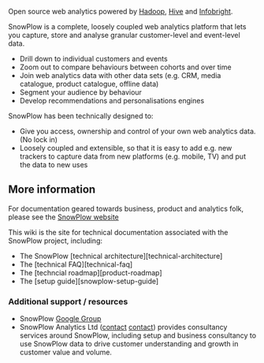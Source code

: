 Open source web analytics powered by [Hadoop](http://hadoop.apache.org/), [Hive](http://hive.apache.org/) and [Infobright](http://www.infobright.org/).

SnowPlow is a complete, loosely coupled web analytics platform that lets you capture, store and analyse granular customer-level and event-level data.

* Drill down to individual customers and events
* Zoom out to compare behaviours between cohorts and over time
* Join web analytics data with other data sets (e.g. CRM, media catalogue, product catalogue, offline data)
* Segment your audience by behaviour
* Develop recommendations and personalisations engines

SnowPlow has been technically designed to:

* Give you access, ownership and control of your own web analytics data. (No lock in)
* Loosely coupled and extensible, so that it is easy to add e.g. new trackers to capture data from new platforms (e.g. mobile, TV) and put the data to new uses

## More information

For documentation geared towards business, product and analytics folk, please see the [SnowPlow website](http://snowplowanalytics.com)

This wiki is the site for technical documentation associated with the SnowPlow project, including:
* The SnowPlow [technical architecture][technical-architecture]
* The [technical FAQ][technical-faq]
* The [techncial roadmap][product-roadmap]
* The [setup guide][snowplow-setup-guide]

### Additional support / resources

* SnowPlow [Google Group](https://groups.google.com/forum/#!forum/snowplow-user)
* SnowPlow Analytics Ltd ([contact] [contact]) provides consultancy services around SnowPlow, including setup and business consultancy to use SnowPlow data to drive customer understanding and growth in customer value and volume. 

[contact]: mailto:services@snowplowanalytics.com